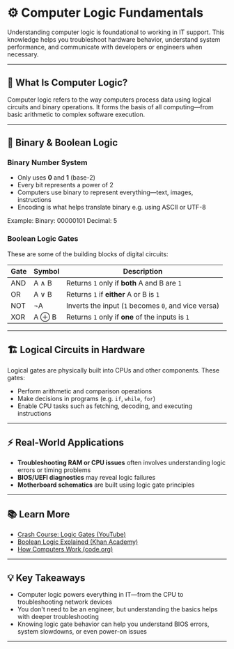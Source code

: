 # ⚙️ Computer Logic Fundamentals

Understanding computer logic is foundational to working in IT support. This knowledge helps you troubleshoot hardware behavior, understand system performance, and communicate with developers or engineers when necessary.

---

## 🧠 What Is Computer Logic?

Computer logic refers to the way computers process data using logical circuits and binary operations. It forms the basis of all computing—from basic arithmetic to complex software execution.

---

## 🧮 Binary & Boolean Logic

### Binary Number System
- Only uses **0** and **1** (base-2)
- Every bit represents a power of 2
- Computers use binary to represent everything—text, images, instructions
- Encoding is what helps translate binary e.g. using ASCII or UTF-8

Example:
Binary: 00000101
Decimal: 5


### Boolean Logic Gates
These are some of the building blocks of digital circuits:

| Gate | Symbol | Description |
|------|--------|-------------|
| AND  | A ∧ B  | Returns `1` only if **both** A and B are `1` |
| OR   | A ∨ B  | Returns `1` if **either** A or B is `1` |
| NOT  | ¬A     | Inverts the input (`1` becomes `0`, and vice versa) |
| XOR  | A ⊕ B  | Returns `1` only if **one** of the inputs is `1` |

---

## 🏗️ Logical Circuits in Hardware

Logical gates are physically built into CPUs and other components. These gates:
- Perform arithmetic and comparison operations
- Make decisions in programs (e.g. `if`, `while`, `for`)
- Enable CPU tasks such as fetching, decoding, and executing instructions

---

## ⚡ Real-World Applications

- **Troubleshooting RAM or CPU issues** often involves understanding logic errors or timing problems
- **BIOS/UEFI diagnostics** may reveal logic failures
- **Motherboard schematics** are built using logic gate principles

---

## 📚 Learn More

- [Crash Course: Logic Gates (YouTube)](https://www.youtube.com/watch?v=OpLU__bhu2w)
- [Boolean Logic Explained (Khan Academy)](https://www.khanacademy.org/)
- [How Computers Work (code.org)](https://code.org/educate)

---

## 💡 Key Takeaways

- Computer logic powers everything in IT—from the CPU to troubleshooting network devices
- You don't need to be an engineer, but understanding the basics helps with deeper troubleshooting
- Knowing logic gate behavior can help you understand BIOS errors, system slowdowns, or even power-on issues

---


